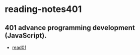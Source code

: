 # reading-notes401


## 401 advance programming development (JavaScript).


*  [ read01 ](https://bayanabualhaj.github.io/reading-notes401/class01)         
